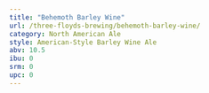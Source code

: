 ```yaml
---
title: "Behemoth Barley Wine"
url: /three-floyds-brewing/behemoth-barley-wine/
category: North American Ale
style: American-Style Barley Wine Ale
abv: 10.5
ibu: 0
srm: 0
upc: 0
---
```


